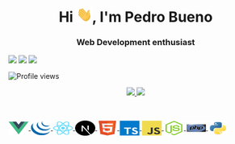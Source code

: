 <h1 align="center">Hi <img src="./master/hi.gif" height="30px">, I'm Pedro Bueno</h1>
<h3 align="center">Web Development enthusiast</h3>
<div>
  <a href="https://twitter.com/pedrol2b" target="_blank"><img src="https://img.shields.io/badge/@pedrol2b-5c7fda?style=flat-square&logo=twitter&logoColor=white&link=https://twitter.com/pedrol2b" target="_blank"></a>
  <a href="https://www.linkedin.com/in/pedrol2b/" target="_blank"><img src="https://img.shields.io/badge/Pedro%20Bueno-5c7fda?style=flat-square&logo=linkedin&logoColor=white&link=https://www.linkedin.com/in/pedrol2b/" target="_blank"></a>
  <a href="mailto:pedrolbb@pm.me" target="_blank"><img src="https://img.shields.io/badge/pedrolbb@pm.me-5c7fda?style=flat-square&logo=protonmail&logoColor=white&link=mailto:pedrolbb@pm.me" target="_blank"></a>
</div>
<p align="left"><img src="https://komarev.com/ghpvc/?username=pedrol2b&color=grey&style=flat-square" alt="Profile views" /></p>
<div align="center">
  <a href="https://github.com/pedrol2b">
  <img height="180em" src="https://github-readme-stats.vercel.app/api?username=pedrol2b&show_icons=true&theme=tokyonight&include_all_commits=true&count_private=true"/>
  <img height="180em" src="https://github-readme-stats.vercel.app/api/top-langs/?username=pedrol2b&layout=compact&langs_count=7&theme=tokyonight"/>
</div>

##

<div style="display: inline_block"><br>
  <img align="center" alt="s-vuejs" height="30" width="40" src="https://raw.githubusercontent.com/devicons/devicon/1119b9f84c0290e0f0b38982099a2bd027a48bf1/icons/vuejs/vuejs-original.svg">
  <img align="center" alt="s-jquery" height="30" width="40" src="https://raw.githubusercontent.com/devicons/devicon/1119b9f84c0290e0f0b38982099a2bd027a48bf1/icons/jquery/jquery-original.svg">
  <img align="center" alt="s-react" height="30" width="40" src="https://raw.githubusercontent.com/devicons/devicon/1119b9f84c0290e0f0b38982099a2bd027a48bf1/icons/react/react-original.svg">
  <img align="center" alt="s-nextjs" height="30" width="40" src="https://raw.githubusercontent.com/devicons/devicon/1119b9f84c0290e0f0b38982099a2bd027a48bf1/icons/nextjs/nextjs-original.svg">
  <img align="center" alt="s-html5" height="30" width="40" src="https://raw.githubusercontent.com/devicons/devicon/1119b9f84c0290e0f0b38982099a2bd027a48bf1/icons/html5/html5-original.svg">
  <img align="center" alt="s-typescript" height="30" width="40" src="https://raw.githubusercontent.com/devicons/devicon/1119b9f84c0290e0f0b38982099a2bd027a48bf1/icons/typescript/typescript-original.svg">
  <img align="center" alt="s-javascript" height="30" width="40" src="https://raw.githubusercontent.com/devicons/devicon/1119b9f84c0290e0f0b38982099a2bd027a48bf1/icons/javascript/javascript-original.svg">
  <img align="center" alt="s-nodejs" height="30" width="40" src="https://raw.githubusercontent.com/devicons/devicon/1119b9f84c0290e0f0b38982099a2bd027a48bf1/icons/nodejs/nodejs-original.svg">
  <img align="center" alt="s-php" height="30" width="40" src="https://raw.githubusercontent.com/devicons/devicon/1119b9f84c0290e0f0b38982099a2bd027a48bf1/icons/php/php-original.svg">
  <img align="center" alt="s-python" height="30" width="40" src="https://raw.githubusercontent.com/devicons/devicon/1119b9f84c0290e0f0b38982099a2bd027a48bf1/icons/python/python-original.svg">
</div>
